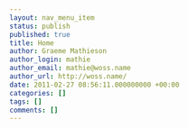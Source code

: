 ```yaml
---
layout: nav_menu_item
status: publish
published: true
title: Home
author: Graeme Mathieson
author_login: mathie
author_email: mathie@woss.name
author_url: http://woss.name/
date: 2011-02-27 08:56:11.000000000 +00:00
categories: []
tags: []
comments: []
---
```


